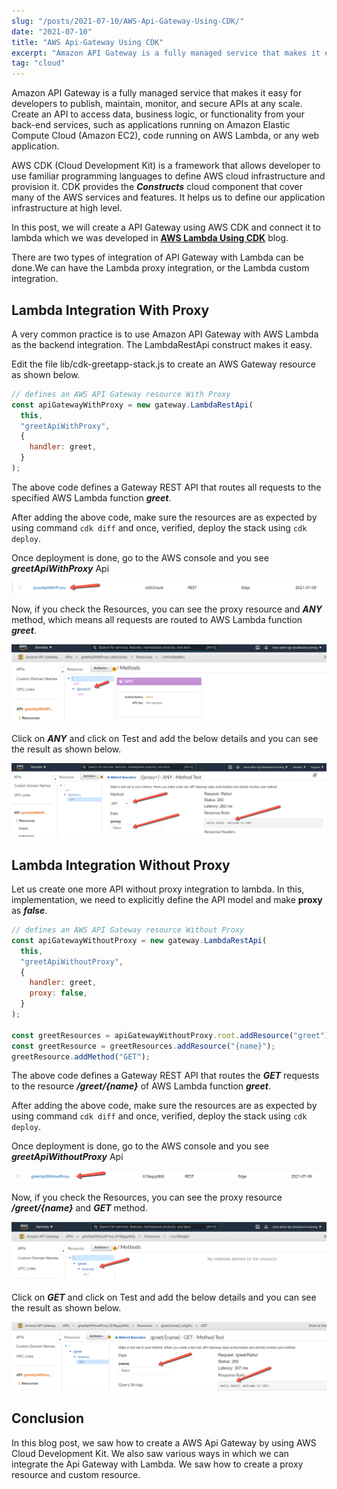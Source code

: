 ```yaml
---
slug: "/posts/2021-07-10/AWS-Api-Gateway-Using-CDK/"
date: "2021-07-10"
title: "AWS Api-Gateway Using CDK"
excerpt: "Amazon API Gateway is a fully managed service that makes it easy for developers to publish, maintain, monitor, and secure APIs at any scale."
tag: "cloud"
---
```


Amazon API Gateway is a fully managed service that makes it easy for developers to publish, maintain, monitor, and secure APIs at any scale. Create an API to access data, business logic, or functionality from your back-end services, such as applications running on Amazon Elastic Compute Cloud (Amazon EC2), code running on AWS Lambda, or any web application.

AWS CDK (Cloud Development Kit) is a framework that allows developer to use familiar programming languages to define AWS cloud infrastructure and provision it. CDK provides the **_Constructs_** cloud component that cover many of the AWS services and features. It helps us to define our application infrastructure at high level.

In this post, we will create a API Gateway using AWS CDK and connect it to lambda which we was developed in <a href="https://rahullokurte.in/posts/2021-07-08/AWS-Lambda-Using-CDK/" target="_blank">**AWS Lambda Using CDK**</a> blog.

There are two types of integration of API Gateway with Lambda can be done.We can have the Lambda proxy integration, or the Lambda custom integration.

## Lambda Integration With Proxy

A very common practice is to use Amazon API Gateway with AWS Lambda as the backend integration. The LambdaRestApi construct makes it easy.

Edit the file lib/cdk-greetapp-stack.js to create an AWS Gateway resource as shown below.

```javascript
// defines an AWS API Gateway resource With Proxy
const apiGatewayWithProxy = new gateway.LambdaRestApi(
  this,
  "greetApiWithProxy",
  {
    handler: greet,
  }
);
```

The above code defines a Gateway REST API that routes all requests to the specified AWS Lambda function **_greet_**.

After adding the above code, make sure the resources are as expected by using command `cdk diff` and once, verified, deploy the stack using `cdk deploy`.

Once deployment is done, go to the AWS console and you see **_greetApiWithProxy_** Api

![apigateway-created-proxy](./apigateway-created-proxy.png)

Now, if you check the Resources, you can see the proxy resource and **_ANY_** method, which means all requests are routed to AWS Lambda function **_greet_**.

![proxy-resource](./proxy-resource.png)

Click on **_ANY_** and click on Test and add the below details and you can see the result as shown below.

![proxy-response](./proxy-response.png)

## Lambda Integration Without Proxy

Let us create one more API without proxy integration to lambda. In this, implementation, we need to explicitly define the API model and make **proxy** as **_false_**.

```javascript
// defines an AWS API Gateway resource Without Proxy
const apiGatewayWithoutProxy = new gateway.LambdaRestApi(
  this,
  "greetApiWithoutProxy",
  {
    handler: greet,
    proxy: false,
  }
);

const greetResources = apiGatewayWithoutProxy.root.addResource("greet");
const greetResource = greetResources.addResource("{name}");
greetResource.addMethod("GET");
```

The above code defines a Gateway REST API that routes the **_GET_** requests to the resource **_/greet/{name}_** of AWS Lambda function **_greet_**.

After adding the above code, make sure the resources are as expected by using command `cdk diff` and once, verified, deploy the stack using `cdk deploy`.

Once deployment is done, go to the AWS console and you see **_greetApiWithoutProxy_** Api

![apigateway-created-without-proxy](./apigateway-created-without-proxy.png)

Now, if you check the Resources, you can see the proxy resource **_/greet/{name}_** and **_GET_** method.

![without-proxy-resource](./without-proxy-resource.png)

Click on **_GET_** and click on Test and add the below details and you can see the result as shown below.

![without-proxy-response](./without-proxy-response.png)

## Conclusion

In this blog post, we saw how to create a AWS Api Gateway by using AWS Cloud Development Kit. We also saw various ways in which we can integrate the Api Gateway with Lambda. We saw how to create a proxy resource and custom resource.
